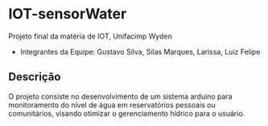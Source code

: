 # IOT-sensorWater
Projeto final da matéria de IOT, Unifacimp Wyden
- <p>Integrantes da Equipe: Gustavo Silva, Silas Marques, Larissa, Luiz Felipe</p>
 
## Descrição
<p>O projeto consiste no desenvolvimento de um sistema arduino para monitoramento do nível de água em reservatórios pessoais ou comunitários, visando otimizar o gerenciamento hídrico para o usuário.
</p>
